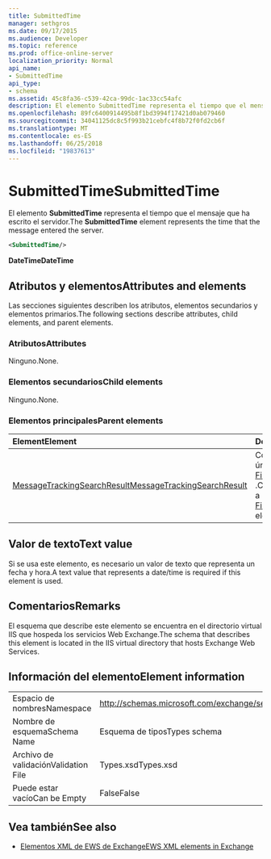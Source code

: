 ```yaml
---
title: SubmittedTime
manager: sethgros
ms.date: 09/17/2015
ms.audience: Developer
ms.topic: reference
ms.prod: office-online-server
localization_priority: Normal
api_name:
- SubmittedTime
api_type:
- schema
ms.assetid: 45c8fa36-c539-42ca-99dc-1ac33cc54afc
description: El elemento SubmittedTime representa el tiempo que el mensaje que ha escrito el servidor.
ms.openlocfilehash: 89fc6400914495b8f1bd3994f17421d0ab079460
ms.sourcegitcommit: 34041125dc8c5f993b21cebfc4f8b72f0fd2cb6f
ms.translationtype: MT
ms.contentlocale: es-ES
ms.lasthandoff: 06/25/2018
ms.locfileid: "19837613"
---
```

# <a name="submittedtime"></a><span data-ttu-id="553d4-103">SubmittedTime</span><span class="sxs-lookup"><span data-stu-id="553d4-103">SubmittedTime</span></span>

<span data-ttu-id="553d4-104">El elemento **SubmittedTime** representa el tiempo que el mensaje que ha escrito el servidor.</span><span class="sxs-lookup"><span data-stu-id="553d4-104">The **SubmittedTime** element represents the time that the message entered the server.</span></span> 
  
```XML
<SubmittedTime/>
```

 <span data-ttu-id="553d4-105">**DateTime**</span><span class="sxs-lookup"><span data-stu-id="553d4-105">**DateTime**</span></span>
## <a name="attributes-and-elements"></a><span data-ttu-id="553d4-106">Atributos y elementos</span><span class="sxs-lookup"><span data-stu-id="553d4-106">Attributes and elements</span></span>

<span data-ttu-id="553d4-107">Las secciones siguientes describen los atributos, elementos secundarios y elementos primarios.</span><span class="sxs-lookup"><span data-stu-id="553d4-107">The following sections describe attributes, child elements, and parent elements.</span></span>
  
### <a name="attributes"></a><span data-ttu-id="553d4-108">Atributos</span><span class="sxs-lookup"><span data-stu-id="553d4-108">Attributes</span></span>

<span data-ttu-id="553d4-109">Ninguno.</span><span class="sxs-lookup"><span data-stu-id="553d4-109">None.</span></span>
  
### <a name="child-elements"></a><span data-ttu-id="553d4-110">Elementos secundarios</span><span class="sxs-lookup"><span data-stu-id="553d4-110">Child elements</span></span>

<span data-ttu-id="553d4-111">Ninguno.</span><span class="sxs-lookup"><span data-stu-id="553d4-111">None.</span></span>
  
### <a name="parent-elements"></a><span data-ttu-id="553d4-112">Elementos principales</span><span class="sxs-lookup"><span data-stu-id="553d4-112">Parent elements</span></span>

|<span data-ttu-id="553d4-113">**Element**</span><span class="sxs-lookup"><span data-stu-id="553d4-113">**Element**</span></span>|<span data-ttu-id="553d4-114">**Descripción**</span><span class="sxs-lookup"><span data-stu-id="553d4-114">**Description**</span></span>|
|:-----|:-----|
|[<span data-ttu-id="553d4-115">MessageTrackingSearchResult</span><span class="sxs-lookup"><span data-stu-id="553d4-115">MessageTrackingSearchResult</span></span>](messagetrackingsearchresult.md) <br/> |<span data-ttu-id="553d4-116">Contiene un resultado de mensaje único para un elemento [FindMessageTrackingReportResponse](findmessagetrackingreportresponse.md) .</span><span class="sxs-lookup"><span data-stu-id="553d4-116">Contains a single message result for a [FindMessageTrackingReportResponse](findmessagetrackingreportresponse.md) element.</span></span>  <br/> |
   
## <a name="text-value"></a><span data-ttu-id="553d4-117">Valor de texto</span><span class="sxs-lookup"><span data-stu-id="553d4-117">Text value</span></span>

 <span data-ttu-id="553d4-118">Si se usa este elemento, es necesario un valor de texto que representa un fecha y hora.</span><span class="sxs-lookup"><span data-stu-id="553d4-118">A text value that represents a date/time is required if this element is used.</span></span> 
  
## <a name="remarks"></a><span data-ttu-id="553d4-119">Comentarios</span><span class="sxs-lookup"><span data-stu-id="553d4-119">Remarks</span></span>

<span data-ttu-id="553d4-120">El esquema que describe este elemento se encuentra en el directorio virtual IIS que hospeda los servicios Web Exchange.</span><span class="sxs-lookup"><span data-stu-id="553d4-120">The schema that describes this element is located in the IIS virtual directory that hosts Exchange Web Services.</span></span>
  
## <a name="element-information"></a><span data-ttu-id="553d4-121">Información del elemento</span><span class="sxs-lookup"><span data-stu-id="553d4-121">Element information</span></span>

|||
|:-----|:-----|
|<span data-ttu-id="553d4-122">Espacio de nombres</span><span class="sxs-lookup"><span data-stu-id="553d4-122">Namespace</span></span>  <br/> |http://schemas.microsoft.com/exchange/services/2006/types  <br/> |
|<span data-ttu-id="553d4-123">Nombre de esquema</span><span class="sxs-lookup"><span data-stu-id="553d4-123">Schema Name</span></span>  <br/> |<span data-ttu-id="553d4-124">Esquema de tipos</span><span class="sxs-lookup"><span data-stu-id="553d4-124">Types schema</span></span>  <br/> |
|<span data-ttu-id="553d4-125">Archivo de validación</span><span class="sxs-lookup"><span data-stu-id="553d4-125">Validation File</span></span>  <br/> |<span data-ttu-id="553d4-126">Types.xsd</span><span class="sxs-lookup"><span data-stu-id="553d4-126">Types.xsd</span></span>  <br/> |
|<span data-ttu-id="553d4-127">Puede estar vacío</span><span class="sxs-lookup"><span data-stu-id="553d4-127">Can be Empty</span></span>  <br/> |<span data-ttu-id="553d4-128">False</span><span class="sxs-lookup"><span data-stu-id="553d4-128">False</span></span>  <br/> |
   
## <a name="see-also"></a><span data-ttu-id="553d4-129">Vea también</span><span class="sxs-lookup"><span data-stu-id="553d4-129">See also</span></span>



- [<span data-ttu-id="553d4-130">Elementos XML de EWS de Exchange</span><span class="sxs-lookup"><span data-stu-id="553d4-130">EWS XML elements in Exchange</span></span>](ews-xml-elements-in-exchange.md)

